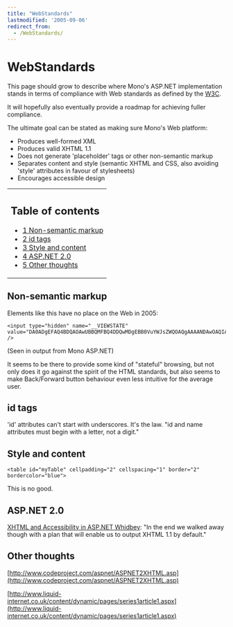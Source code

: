 ```yaml
---
title: "WebStandards"
lastmodified: '2005-09-06'
redirect_from:
  - /WebStandards/
---
```


WebStandards
============

This page should grow to describe where Mono's ASP.NET implementation stands in terms of compliance with Web standards as defined by the [W3C](http://www.w3.org/).

It will hopefully also eventually provide a roadmap for achieving fuller compliance.

The ultimate goal can be stated as making sure Mono's Web platform:

-   Produces well-formed XML
-   Produces valid XHTML 1.1
-   Does not generate 'placeholder' tags or other non-semantic markup
-   Separates content and style (semantic XHTML and CSS, also avoiding 'style' attributes in favour of stylesheets)
-   Encourages accessible design

<table>
<col width="100%" />
<tbody>
<tr class="odd">
<td align="left"><h2>Table of contents</h2>
<ul>
<li><a href="#non-semantic-markup">1 Non-semantic markup</a></li>
<li><a href="#id-tags">2 id tags</a></li>
<li><a href="#style-and-content">3 Style and content</a></li>
<li><a href="#aspnet-20">4 ASP.NET 2.0</a></li>
<li><a href="#other-thoughts">5 Other thoughts</a></li>
</ul></td>
</tr>
</tbody>
</table>

Non-semantic markup
-------------------

Elements like this have no place on the Web in 2005:

``` nowiki
<input type="hidden" name="__VIEWSTATE" value="DA0ADgEFAQ4BDQAOAwUBBQMFBQ4DDQwMDgEBB0VuYWJsZWQOAQgAAAANDAwOAQIAAA4BCAAAAA0MDA4BAgAADgEIAAAAAA==" />
```

(Seen in output from Mono ASP.NET)

It seems to be there to provide some kind of "stateful" browsing, but not only does it go against the spirit of the HTML standards, but also seems to make Back/Forward button behaviour even less intuitive for the average user.

id tags
-------

'id' attributes can't start with underscores. It's the law. "id and name attributes must begin with a letter, not a digit."

Style and content
-----------------

``` nowiki
<table id="myTable" cellpadding="2" cellspacing="1" border="2" bordercolor="blue">
```

This is no good.

ASP.NET 2.0
-----------

[XHTML and Accessibility in ASP.NET Whidbey](http://weblogs.asp.net/scottgu/archive/2003/11/25/39620.aspx): "In the end we walked away though with a plan that will enable us to output XHTML 1.1 by default."

Other thoughts
--------------

[http://www.codeproject.com/aspnet/ASPNET2XHTML.asp](http://www.codeproject.com/aspnet/ASPNET2XHTML.asp)

[http://www.liquid-internet.co.uk/content/dynamic/pages/series1article1.aspx](http://www.liquid-internet.co.uk/content/dynamic/pages/series1article1.aspx)


